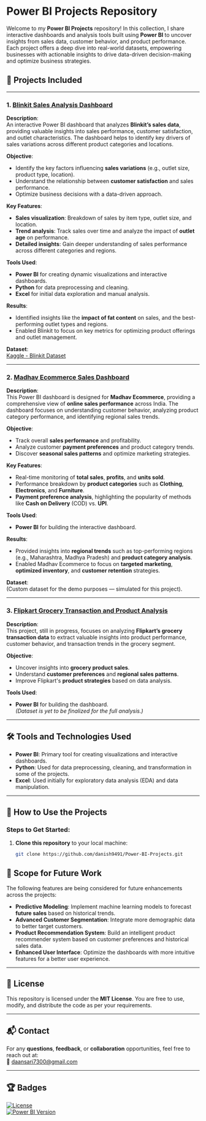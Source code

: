 # Power BI Projects Repository

Welcome to my **Power BI Projects** repository! In this collection, I share interactive dashboards and analysis tools built using **Power BI** to uncover insights from sales data, customer behavior, and product performance. Each project offers a deep dive into real-world datasets, empowering businesses with actionable insights to drive data-driven decision-making and optimize business strategies.

## 📂 Projects Included

---

### 1. **[Blinkit Sales Analysis Dashboard](https://github.com/danish9491/Power-BI-Projects/tree/main/Blinkit%20Sales%20Analysis)**  
   **Description**:  
   An interactive Power BI dashboard that analyzes **Blinkit’s sales data**, providing valuable insights into sales performance, customer satisfaction, and outlet characteristics. The dashboard helps to identify key drivers of sales variations across different product categories and locations.

   **Objective**:  
   - Identify the key factors influencing **sales variations** (e.g., outlet size, product type, location).  
   - Understand the relationship between **customer satisfaction** and sales performance.  
   - Optimize business decisions with a data-driven approach.

   **Key Features**:
   - **Sales visualization**: Breakdown of sales by item type, outlet size, and location.
   - **Trend analysis**: Track sales over time and analyze the impact of **outlet age** on performance.
   - **Detailed insights**: Gain deeper understanding of sales performance across different categories and regions.

   **Tools Used**:  
   - **Power BI** for creating dynamic visualizations and interactive dashboards.  
   - **Python** for data preprocessing and cleaning.  
   - **Excel** for initial data exploration and manual analysis.

   **Results**:  
   - Identified insights like the **impact of fat content** on sales, and the best-performing outlet types and regions.
   - Enabled Blinkit to focus on key metrics for optimizing product offerings and outlet management.

   **Dataset**:  
   [Kaggle - Blinkit Dataset](https://www.kaggle.com/datasets/mukeshgadri/blinkit-dataset)

---

### 2. **[Madhav Ecommerce Sales Dashboard](https://github.com/danish9491/Power-BI-Projects/tree/main/Ecommerce-Sales-Data-Analysis--Power-BI-Dashboard)**  
   **Description**:  
   This Power BI dashboard is designed for **Madhav Ecommerce**, providing a comprehensive view of **online sales performance** across India. The dashboard focuses on understanding customer behavior, analyzing product category performance, and identifying regional sales trends.

   **Objective**:  
   - Track overall **sales performance** and profitability.
   - Analyze customer **payment preferences** and product category trends.
   - Discover **seasonal sales patterns** and optimize marketing strategies.

   **Key Features**:
   - Real-time monitoring of **total sales**, **profits**, and **units sold**.
   - Performance breakdown by **product categories** such as **Clothing**, **Electronics**, and **Furniture**.
   - **Payment preference analysis**, highlighting the popularity of methods like **Cash on Delivery** (COD) vs. **UPI**.

   **Tools Used**:  
   - **Power BI** for building the interactive dashboard.

   **Results**:  
   - Provided insights into **regional trends** such as top-performing regions (e.g., Maharashtra, Madhya Pradesh) and **product category analysis**.
   - Enabled Madhav Ecommerce to focus on **targeted marketing**, **optimized inventory**, and **customer retention** strategies.

   **Dataset**:  
   (Custom dataset for the demo purposes — simulated for this project).

---

### 3. **[Flipkart Grocery Transaction and Product Analysis](https://github.com/danish9491/Power-BI-Projects/tree/main/Flipkart-Grocery-Analysis)**  
   **Description**:  
   This project, still in progress, focuses on analyzing **Flipkart’s grocery transaction data** to extract valuable insights into product performance, customer behavior, and transaction trends in the grocery segment.

   **Objective**:  
   - Uncover insights into **grocery product sales**.
   - Understand **customer preferences** and **regional sales patterns**.
   - Improve Flipkart's **product strategies** based on data analysis.

   **Tools Used**:  
   - **Power BI** for building the dashboard.  
   *(Dataset is yet to be finalized for the full analysis.)*

---

## 🛠️ Tools and Technologies Used

- **Power BI**: Primary tool for creating visualizations and interactive dashboards.
- **Python**: Used for data preprocessing, cleaning, and transformation in some of the projects.
- **Excel**: Used initially for exploratory data analysis (EDA) and data manipulation.

---

## 🚀 How to Use the Projects

### Steps to Get Started:

1. **Clone this repository** to your local machine:
   ```bash
   git clone https://github.com/danish9491/Power-BI-Projects.git

## 📅 Scope for Future Work

The following features are being considered for future enhancements across the projects:

- **Predictive Modeling**: Implement machine learning models to forecast **future sales** based on historical trends.
- **Advanced Customer Segmentation**: Integrate more demographic data to better target customers.
- **Product Recommendation System**: Build an intelligent product recommender system based on customer preferences and historical sales data.
- **Enhanced User Interface**: Optimize the dashboards with more intuitive features for a better user experience.

---

## 📜 License

This repository is licensed under the **MIT License**. You are free to use, modify, and distribute the code as per your requirements.

---

## 📬 Contact

For any **questions**, **feedback**, or **collaboration** opportunities, feel free to reach out at:  
📧 [daansari7300@gmail.com](mailto:daansari7300@gmail.com)

---

## 🏆 Badges

[![License](https://img.shields.io/badge/license-MIT-blue.svg)](LICENSE)  
[![Power BI Version](https://img.shields.io/badge/Power_BI-Desktop-blue.svg)](https://www.microsoft.com/en-us/download/details.aspx?id=58494)

